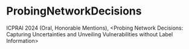 # ProbingNetworkDecisions
ICPRAI 2024 (Oral, Honorable Mentions), &lt;Probing Network Decisions: Capturing Uncertainties and Unveiling Vulnerabilities without Label Information>
